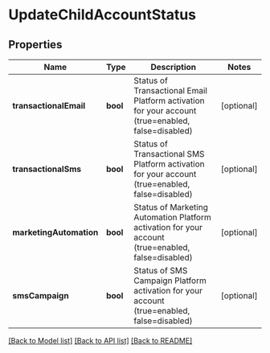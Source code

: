 # UpdateChildAccountStatus

## Properties
Name | Type | Description | Notes
------------ | ------------- | ------------- | -------------
**transactionalEmail** | **bool** | Status of Transactional Email Platform activation for your account (true&#x3D;enabled, false&#x3D;disabled) | [optional] 
**transactionalSms** | **bool** | Status of Transactional SMS Platform activation for your account (true&#x3D;enabled, false&#x3D;disabled) | [optional] 
**marketingAutomation** | **bool** | Status of Marketing Automation Platform activation for your account (true&#x3D;enabled, false&#x3D;disabled) | [optional] 
**smsCampaign** | **bool** | Status of SMS Campaign Platform activation for your account (true&#x3D;enabled, false&#x3D;disabled) | [optional] 

[[Back to Model list]](../../README.md#documentation-for-models) [[Back to API list]](../../README.md#documentation-for-api-endpoints) [[Back to README]](../../README.md)



